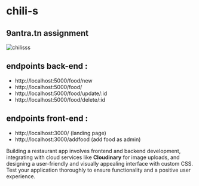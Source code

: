 # chili-s
## 9antra.tn assignment

![chilisss](https://github.com/chediamdouni/chili-s/assets/62970323/5fcc3346-4407-448f-8d4c-95ef7c90cf30)

## endpoints back-end : 
- http://localhost:5000/food/new
- http://localhost:5000/food/
- http://localhost:5000/food/update/:id
- http://localhost:5000/food/delete/:id
## endpoints front-end :
- http://localhost:3000/ (landing page) 
- http://localhost:3000/addfood (add food as admin) 

Building a restaurant app involves frontend and backend development, integrating with cloud services like **Cloudinary** for image uploads,
and designing a user-friendly and visually appealing interface with custom CSS. 
Test your application thoroughly to ensure functionality and a positive user experience.
